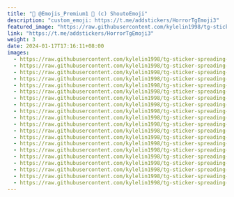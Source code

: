 ```yaml
---
title: "🥰 @Emojis_Premium1 🥰 (c) ShoutoEmoji"
description: "custom_emoji: https://t.me/addstickers/HorrorTgEmoji3"
featured_image: "https://raw.githubusercontent.com/kylelin1998/tg-sticker-spreading-worldwide-images/main/img/d5e5d1b0-4732-4193-9089-6bb3e5163d6d.jpg"
link: "https://t.me/addstickers/HorrorTgEmoji3"
weight: 3
date: 2024-01-17T17:16:11+08:00
images:
  - https://raw.githubusercontent.com/kylelin1998/tg-sticker-spreading-worldwide-images/main/img/d5e5d1b0-4732-4193-9089-6bb3e5163d6d.jpg
  - https://raw.githubusercontent.com/kylelin1998/tg-sticker-spreading-worldwide-images/main/img/ccb0fc17-5a52-4abf-aa99-86c0188ca6e4.jpg
  - https://raw.githubusercontent.com/kylelin1998/tg-sticker-spreading-worldwide-images/main/img/f41ace55-6b83-42eb-9db4-3096149c7f75.jpg
  - https://raw.githubusercontent.com/kylelin1998/tg-sticker-spreading-worldwide-images/main/img/db89bd5a-5a3e-4451-8b32-44f411e09ced.jpg
  - https://raw.githubusercontent.com/kylelin1998/tg-sticker-spreading-worldwide-images/main/img/6789220f-aa7e-48bc-b885-9ee797226916.jpg
  - https://raw.githubusercontent.com/kylelin1998/tg-sticker-spreading-worldwide-images/main/img/234ec1a6-454f-4dd1-921d-59c43f1b9fd7.jpg
  - https://raw.githubusercontent.com/kylelin1998/tg-sticker-spreading-worldwide-images/main/img/77a5f25f-1458-4c37-bc66-3f1eb06767dc.jpg
  - https://raw.githubusercontent.com/kylelin1998/tg-sticker-spreading-worldwide-images/main/img/6e5e2c69-ba57-430e-be42-704095f12cd8.jpg
  - https://raw.githubusercontent.com/kylelin1998/tg-sticker-spreading-worldwide-images/main/img/4dbd236a-abce-405e-bbb7-c4e774287c4d.jpg
  - https://raw.githubusercontent.com/kylelin1998/tg-sticker-spreading-worldwide-images/main/img/41d185d6-f3ab-4bf9-9c4c-5925101dc8f4.jpg
  - https://raw.githubusercontent.com/kylelin1998/tg-sticker-spreading-worldwide-images/main/img/044b6c6e-728e-4c39-9697-ef417d8b57b4.jpg
  - https://raw.githubusercontent.com/kylelin1998/tg-sticker-spreading-worldwide-images/main/img/5d0a2cce-51a6-414a-bd65-cec5991fc429.jpg
  - https://raw.githubusercontent.com/kylelin1998/tg-sticker-spreading-worldwide-images/main/img/67013a5c-8047-41ee-8736-88138bfb9bae.jpg
  - https://raw.githubusercontent.com/kylelin1998/tg-sticker-spreading-worldwide-images/main/img/480ebfc2-2310-4327-95a6-cb0633822b52.jpg
  - https://raw.githubusercontent.com/kylelin1998/tg-sticker-spreading-worldwide-images/main/img/ef885293-d9ba-4b9c-894a-df8211460f02.jpg
  - https://raw.githubusercontent.com/kylelin1998/tg-sticker-spreading-worldwide-images/main/img/02295b89-a4a3-4670-af33-b14283dce48f.jpg
  - https://raw.githubusercontent.com/kylelin1998/tg-sticker-spreading-worldwide-images/main/img/d838480f-6603-4e10-9923-4296360deb15.jpg
  - https://raw.githubusercontent.com/kylelin1998/tg-sticker-spreading-worldwide-images/main/img/cfe603bc-9e97-472b-8fb5-6c794011bdc8.jpg
  - https://raw.githubusercontent.com/kylelin1998/tg-sticker-spreading-worldwide-images/main/img/e49369a6-2614-4fad-ae2f-a20e2a1e4754.jpg
  - https://raw.githubusercontent.com/kylelin1998/tg-sticker-spreading-worldwide-images/main/img/074f576e-12bf-4a8e-a893-eec5f219890f.jpg
---
```


